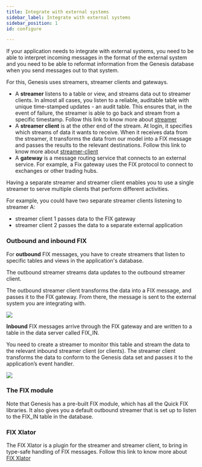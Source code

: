 ```yaml
---
title: Integrate with external systems
sidebar_label: Integrate with external systems
sidebar_position: 1
id: configure

---
```

If your application needs to integrate with external systems, you need to be able to interpret incoming messages in the format of the external system and you need to be able to reformat information from the Genesis database when you send messages out to that system.

For this, Genesis uses streamers, streamer clients and gateways.

* A **streamer** listens to a table or view, and streams data out to streamer clients. In almost all cases, you listen to a reliable, auditable table with unique time-stamped updates - an audit table. This ensures that, in the event of failure, the streamer is able to go back and stream from a specific timestamp.
  Follow this link to know more about [streamer](/creating-applications/defining-your-application/integrations/external-systems/streamer/)
* A **streamer client** is at the other end of the stream. At login, it specifies which streams of data it wants to receive. When it receives data from the streamer, it transforms the data from our model into a FIX message and passes the results to the relevant destinations.
  Follow this link to know more about [streamer-client](/creating-applications/defining-your-application/integrations/external-systems/streamer-client/)
* A **gateway** is a message routing service that connects to an external service. For example, a Fix gateway uses the FIX protocol to connect to exchanges or other trading hubs.

Having a separate streamer and streamer client enables you to use a single streamer to serve multiple clients that perform different activities.

For example, you could have two separate streamer clients listening to streamer A:

* streamer client 1 passes data to the FIX gateway
* streamer client 2 passes the data to a separate external application

### Outbound and inbound FIX

For **outbound** FIX messages, you have to create streamers that listen to specific tables and views in the application's database.

The outbound streamer streams data updates to the outbound streamer client.

The outbound streamer client transforms the data into a FIX message, and passes it to the FIX gateway. From there, the message is sent to the external system you are integrating with.

![](/img/fixout.png)

**Inbound** FIX messages arrive through the FIX gateway and are written to a table in the data server called FIX_IN.

You need to create a streamer to monitor this table and stream the data to the relevant inbound streamer client (or clients). The streamer client transforms the data to conform to the Genesis data set and passes it to the application’s event handler.

![](/img/fixin.png)

### The FIX module

Note that Genesis has a pre-built FIX module, which has all the Quick FIX libraries. It also gives you a default outbound streamer that is set up to listen to the FIX_IN table in the database.

### FIX Xlator
The FIX Xlator is a plugin for the streamer and streamer client, to bring in type-safe handling of FIX messages.
Follow this link to know more about [FIX Xlator](/creating-applications/defining-your-application/integrations/external-systems/fix-xlator/)
